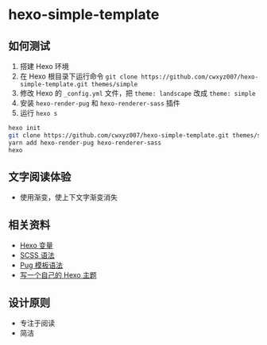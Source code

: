 # hexo-simple-template

## 如何测试

1. 搭建 Hexo 环境
2. 在 Hexo 根目录下运行命令 `git clone https://github.com/cwxyz007/hexo-simple-template.git themes/simple`
3. 修改 Hexo 的 `_config.yml` 文件，把 `theme: landscape` 改成 `theme: simple `
4. 安装 `hexo-render-pug` 和 `hexo-renderer-sass` 插件
4. 运行 `hexo s`

```bash
hexo init
git clone https://github.com/cwxyz007/hexo-simple-template.git themes/simple
yarn add hexo-render-pug hexo-renderer-sass
hexo
```
## 文字阅读体验

- 使用渐变，使上下文字渐变消失

## 相关资料

- [Hexo 变量](https://hexo.io/zh-cn/docs/variables.html)
- [SCSS 语法](http://www.sasschina.com/guide/)
- [Pug 模板语法](https://pugjs.org/zh-cn/language/attributes.html)
- [写一个自己的 Hexo 主题](https://segmentfault.com/a/1190000006057336)

## 设计原则

- 专注于阅读
- 简洁